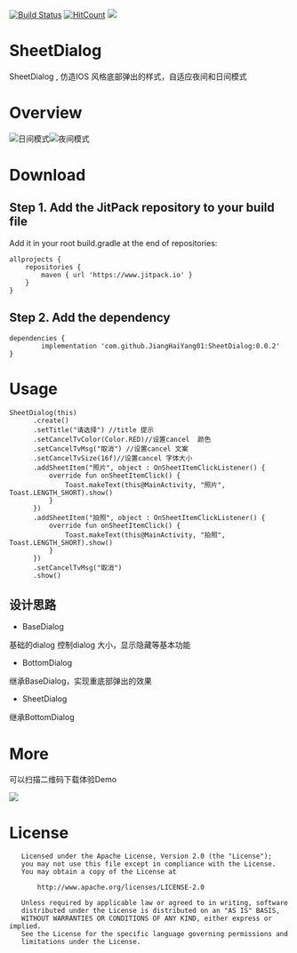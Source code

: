 [![Build Status](https://travis-ci.org/JiangHaiYang01/SheetDialog.svg?branch=master)](https://travis-ci.org/JiangHaiYang01/SheetDialog)      [![HitCount](http://hits.dwyl.com/JiangHaiYang01/https://githubcom/JiangHaiYang01/SheetDialog.svg)](http://hits.dwyl.com/JiangHaiYang01/https://githubcom/JiangHaiYang01/SheetDialog)        ![](https://img.shields.io/badge/language-kotlin-green.svg)  


# SheetDialog

     


SheetDialog , 仿造IOS 风格底部弹出的样式，自适应夜间和日间模式


# Overview

![日间模式](https://allens-blog.oss-cn-beijing.aliyuncs.com/uPic/2020-05-20-16-03-01-1589961781%20.png)![夜间模式](https://allens-blog.oss-cn-beijing.aliyuncs.com/uPic/2020-05-20-16-04-30-1589961870%20.png)

# Download

## Step 1. Add the JitPack repository to your build file

Add it in your root build.gradle at the end of repositories:

```
allprojects {
	repositories {
		maven { url 'https://www.jitpack.io' }
	}
}
```

## Step 2. Add the dependency

```
dependencies {
        implementation 'com.github.JiangHaiYang01:SheetDialog:0.0.2'
}
```

# Usage

```
SheetDialog(this)
      .create()
      .setTitle("请选择") //title 提示
      .setCancelTvColor(Color.RED)//设置cancel  颜色
      .setCancelTvMsg("取消") //设置cancel 文案
      .setCancelTvSize(16f)//设置cancel 字体大小
      .addSheetItem("照片", object : OnSheetItemClickListener() {
          override fun onSheetItemClick() {
              Toast.makeText(this@MainActivity, "照片", Toast.LENGTH_SHORT).show()
          }
      })
      .addSheetItem("拍照", object : OnSheetItemClickListener() {
          override fun onSheetItemClick() {
              Toast.makeText(this@MainActivity, "拍照", Toast.LENGTH_SHORT).show()
          }
      })
      .setCancelTvMsg("取消")
      .show()
```

## 设计思路

- BaseDialog

基础的dialog 控制dialog 大小，显示隐藏等基本功能

- BottomDialog

继承BaseDialog，实现重底部弹出的效果

- SheetDialog

继承BottomDialog 


#  More

可以扫描二维码下载体验Demo

![](https://allens-blog.oss-cn-beijing.aliyuncs.com/uPic/2020-05-20-16-10-49-1589962249%20.png)

# License
 
```
   Licensed under the Apache License, Version 2.0 (the "License");
   you may not use this file except in compliance with the License.
   You may obtain a copy of the License at

       http://www.apache.org/licenses/LICENSE-2.0

   Unless required by applicable law or agreed to in writing, software
   distributed under the License is distributed on an "AS IS" BASIS,
   WITHOUT WARRANTIES OR CONDITIONS OF ANY KIND, either express or implied.
   See the License for the specific language governing permissions and
   limitations under the License.

```
